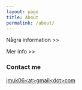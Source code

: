 ```yaml
---
layout: page
title: About
permalink: /about/
---
```


Några information >>

Mer info >>

### Contact me

[jmuk06\<at>gmail\<dot>com](mailto:jmuk06@gmail.com)

